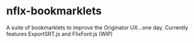 # nflx-bookmarklets
A suite of bookmarklets to improve the Originator UX...one day.
Currently features ExportSRT.js and FlixFont.js (WIP)
